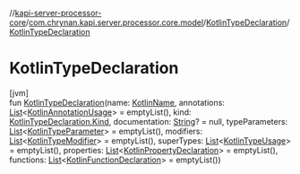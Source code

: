 //[kapi-server-processor-core](../../../index.md)/[com.chrynan.kapi.server.processor.core.model](../index.md)/[KotlinTypeDeclaration](index.md)/[KotlinTypeDeclaration](-kotlin-type-declaration.md)

# KotlinTypeDeclaration

[jvm]\
fun [KotlinTypeDeclaration](-kotlin-type-declaration.md)(name: [KotlinName](../-kotlin-name/index.md), annotations: [List](https://kotlinlang.org/api/latest/jvm/stdlib/kotlin.collections/-list/index.html)&lt;[KotlinAnnotationUsage](../-kotlin-annotation-usage/index.md)&gt; = emptyList(), kind: [KotlinTypeDeclaration.Kind](-kind/index.md), documentation: [String](https://kotlinlang.org/api/latest/jvm/stdlib/kotlin/-string/index.html)? = null, typeParameters: [List](https://kotlinlang.org/api/latest/jvm/stdlib/kotlin.collections/-list/index.html)&lt;[KotlinTypeParameter](../-kotlin-type-parameter/index.md)&gt; = emptyList(), modifiers: [List](https://kotlinlang.org/api/latest/jvm/stdlib/kotlin.collections/-list/index.html)&lt;[KotlinTypeModifier](../-kotlin-type-modifier/index.md)&gt; = emptyList(), superTypes: [List](https://kotlinlang.org/api/latest/jvm/stdlib/kotlin.collections/-list/index.html)&lt;[KotlinTypeUsage](../-kotlin-type-usage/index.md)&gt; = emptyList(), properties: [List](https://kotlinlang.org/api/latest/jvm/stdlib/kotlin.collections/-list/index.html)&lt;[KotlinPropertyDeclaration](../-kotlin-property-declaration/index.md)&gt; = emptyList(), functions: [List](https://kotlinlang.org/api/latest/jvm/stdlib/kotlin.collections/-list/index.html)&lt;[KotlinFunctionDeclaration](../-kotlin-function-declaration/index.md)&gt; = emptyList())
